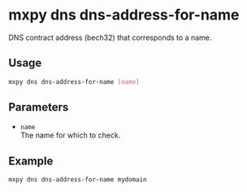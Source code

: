 # mxpy dns dns-address-for-name

DNS contract address (bech32) that corresponds to a name.

## Usage

```bash
mxpy dns dns-address-for-name [name]
```

## Parameters

- `name`  
  The name for which to check.

## Example

```bash
mxpy dns dns-address-for-name mydomain
